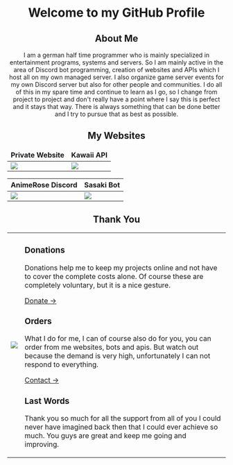 <!DOCTYPE html>
<html lang="en">
<body>
    <h1 align='center'>Welcome to my GitHub Profile</h1>
    <h2 align='center'>About Me</h2>
    <p align='center'><span>I am a german half time programmer who is mainly specialized in entertainment programs, systems and servers. So I am mainly active in the area of Discord bot programming, creation of websites and APIs which I host all on my own managed server. I also organize game server events for my own Discord server but also for other people and communities. I do all of this in my spare time and continue to learn as I go, so I change from project to project and don't really have a point where I say this is perfect and it stays that way. There is always something that can be done better and I try to pursue that as best as possible.</span></p>
    <h2 align='center'>My Websites</h2>
    <div>
        <table>
            <thead>
                <tr border="none!important;">
                    <th style="border: none!important;">Private Website</span></th>
                    <th style="border: none!important;">Kawaii API</span></th>
                </tr>
            </thead>
            <tbody>
                <tr>
                    <td><a href="https://error44.dev/"><img src="https://user-images.githubusercontent.com/57800447/215343653-267bc1cd-6bdd-4d58-820c-0841dd1dba6d.png"/></a></td>
                    <td><a href="https://kawaii.red/"><img src="https://github.com/Error4444/error4444/assets/57800447/b02bc149-0e1f-4b32-983f-3e9518c0d2d6"/></a></td>
                </tr>
            </tbody>
        </table>
    </div>
    <div>
        <table>
            <thead>
                <tr>
                    <th>AnimeRose Discord</span></th>
                    <th>Sasaki Bot</span></th>
                </tr>
            </thead>
            <tbody>
                <tr>
                    <td><a href="https://animerose.de/"><img src="https://user-images.githubusercontent.com/57800447/183265680-85fde95d-d0d4-4b60-8821-c531cd1f42ea.png"/></a></td>
                    <td><a href="https://sasaki.error44.dev/"><img src="https://user-images.githubusercontent.com/57800447/183265670-3a8dc0fa-148b-45f7-aa61-df113854b599.png"/></a></td>
                </tr>
            </tbody>
        </table>
    </div>
    <h2 align='center'>Thank You</h2>
    <div>
        <table>
            <tbody>
                <tr>
                    <td><img src="https://user-images.githubusercontent.com/57800447/215343998-63b11fd7-4f83-4e93-9f27-216078603d81.png"/></td>
                    <td>
                        <div class="row">
                            <div class="col">
                                <h3><span>Donations</span></h4>
                                <p><span>Donations help me to keep my projects online and not have to cover the complete costs alone. Of course these are completely voluntary, but it is a nice gesture.</span></p>
                                <a href="https://error44.dev/donate">Donate -><a>
                            </div>
                        </div>
                        <div class="row">
                            <div class="col">
                                <h3><span>Orders</span></h4>
                                <p><span>What I do for me, I can of course also do for you, you can order from me websites, bots and apis. But watch out because the demand is very high, unfortunately I can not respond to everything.</span></p>
                                <a href="https://error44.dev/#contact">Contact -><a>
                            </div>
                        </div>
                        <div class="row">
                            <div class="col">
                                <h3><span>Last Words</span></h4>
                                <p><span>Thank you so much for all the support from all of you I could never have imagined back then that I could ever achieve so much. You guys are great and keep me going and improving.</span></p>
                            </div>
                        </div>
                    </td>
                </tr>
            </tbody>
        </table>
    </div>
</body>
</html>
